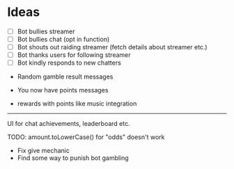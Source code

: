 # Ideas

- [ ] Bot bullies streamer
- [ ] Bot bullies chat (opt in function)
- [ ] Bot shouts out raiding streamer (fetch details about streamer etc.)
- [ ] Bot thanks users for following streamer
- [ ] Bot kindly responds to new chatters

- Random gamble result messages
- You now have <amount> points messages

- rewards with points like music integration

---

UI for chat achievements, leaderboard etc.

TODO: amount.toLowerCase() for "odds" doesn't work

- Fix give mechanic
- Find some way to punish bot gambling
